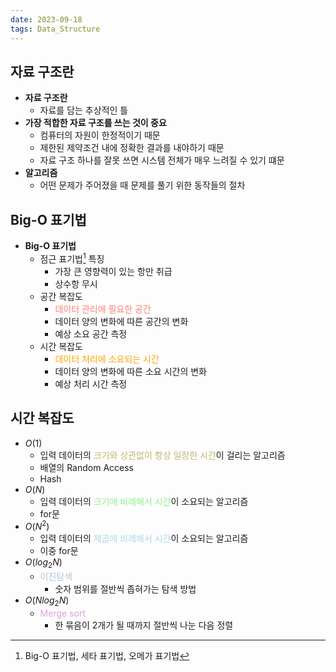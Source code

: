 ```yaml
---
date: 2023-09-18
tags: Data_Structure
---
```


## 자료 구조란

- **자료 구조란**
	- 자료를 담는 추상적인 틀
- **가장 적합한 자료 구조를 쓰는 것이 중요**
	- 컴퓨터의 자원이 한정적이기 때문
	- 제한된 제약조건 내에 정확한 결과를 내야하기 때문
	- 자료 구조 하나를 잘못 쓰면 시스템 전체가 매우 느려질 수 있기 떄문
- **알고리즘**
	- 어떤 문제가 주어졌을 때 문제를 풀기 위한 동작들의 절차



## Big-O 표기법

- **Big-O 표기법**
	- 점근 표기법[^1] 특징
		- 가장 큰 영향력이 있는 항만 취급
		- 상수항 무시
	- 공간 복잡도
		- <span style="color: salmon">데이터 관리에 필요한 공간</span>
		- 데이터 양의 변화에 따른 공간의 변화
		- 예상 소요 공간 측정
	- 시간 복잡도
		- <span style="color: orange">데이터 처리에 소요되는 시간</span>
		- 데이터 양의 변화에 따른 소요 시간의 변화
		- 예상 처리 시간 측정



## 시간 복잡도

- $O(1)$
	- 입력 데이터의 <span style="color: darkkhaki">크기와 상관없이 항상 일정한 시간</span>이 걸리는 알고리즘
	- 배열의 Random Access
	- Hash
- $O(N)$
	- 입력 데이터의 <span style="color: lightgreen">크기에 비례해서 시간</span>이 소요되는 알고리즘
	- for문
- $O(N^2)$
	- 입력 데이터의 <span style="color: lightblue">제곱에 비례해서 시간</span>이 소요되는 알고리즘
	- 이중 for문
- $O(log_2N)$
	- <span style="color: lightsteelblue">이진탐색</span>
		- 숫자 범위를 절반씩 좁혀가는 탐색 방법
- $O(Nlog_2N)$
	- <span style="color: plum">Merge sort</span>
		- 한 묶음이 2개가 될 때까지 절반씩 나눈 다음 정렬

[^1]: Big-O 표기법, 세타 표기법, 오메가 표기법